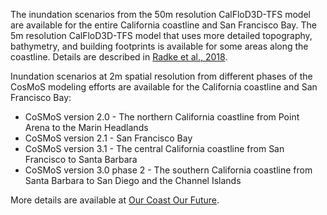 The inundation scenarios from the 50m resolution CalFloD3D-TFS model are available for the entire California coastline and San Francisco Bay. The 5m resolution CalFloD3D-TFS model that uses more detailed topography, bathymetry, and building footprints is available for some areas along the coastline. Details are described in [Radke et al., 2018](https://www.energy.ca.gov/sites/default/files/2019-11/Energy_CCCA4-CEC-2018-012_ADA.pdf).

Inundation scenarios at 2m spatial resolution from different phases of the CosMoS modeling efforts are available for the California coastline and San Francisco Bay:

-   CoSMoS version 2.0 - The northern California coastline from Point Arena to the Marin Headlands
-   CoSMoS version 2.1 - San Francisco Bay
-   CoSMoS version 3.1 - The central California coastline from San Francisco to Santa Barbara
-   CoSMoS version 3.0 phase 2 - The southern California coastline from Santa Barbara to San Diego and the Channel Islands

More details are available at [Our Coast Our Future](https://ourcoastourfuture.org/).

